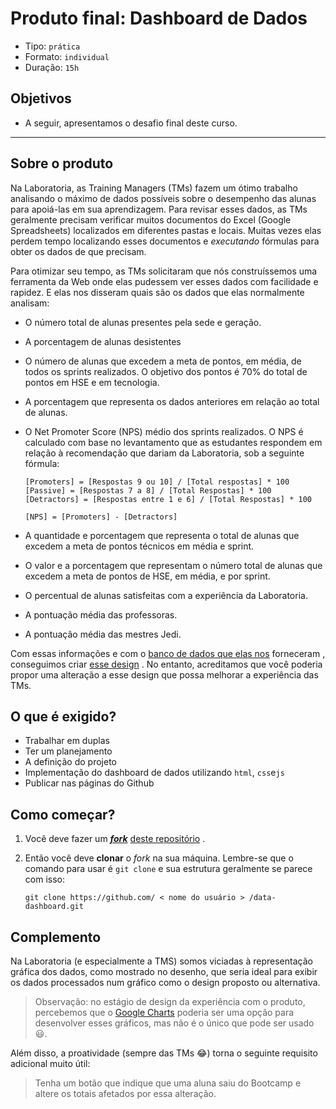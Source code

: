 # Produto final: Dashboard de Dados

* Tipo: `prática`
* Formato: `individual`
* Duração: `15h`

## Objetivos

* A seguir, apresentamos o desafio final deste curso.

***

## Sobre o produto

Na Laboratoria, as Training Managers \(TMs\) fazem um ótimo trabalho analisando o máximo de dados possíveis sobre o desempenho das alunas para apoiá-las em sua aprendizagem. Para revisar esses dados, as TMs geralmente precisam verificar muitos documentos do Excel \(Google Spreadsheets\) localizados em diferentes pastas e locais. Muitas vezes elas perdem tempo localizando esses documentos e _executando_ fórmulas para obter os dados de que precisam.

Para otimizar seu tempo, as TMs solicitaram que nós construíssemos uma ferramenta da Web onde elas pudessem ver esses dados com facilidade e rapidez. E elas nos disseram quais são os dados que elas normalmente analisam:

* O número total de alunas presentes pela sede e geração.
* A porcentagem de alunas desistentes
* O número de alunas que excedem a meta de pontos, em média, de todos os sprints realizados. O objetivo dos pontos é 70% do total de pontos em HSE e em tecnologia.
* A porcentagem que representa os dados anteriores em relação ao total de alunas.
* O Net Promoter Score \(NPS\) médio dos sprints realizados. O NPS é calculado com base no levantamento que as estudantes respondem em relação à recomendação que dariam da Laboratoria, sob a seguinte fórmula:

  ```text
  [Promoters] = [Respostas 9 ou 10] / [Total respostas] * 100
  [Passive] = [Respostas 7 a 8] / [Total Respostas] * 100
  [Detractors] = [Respostas entre 1 e 6] / [Total Respostas] * 100

  [NPS] = [Promoters] - [Detractors]
  ```

* A quantidade e porcentagem que representa o total de alunas que excedem a meta de pontos técnicos em média e sprint.
* O valor e a porcentagem que representam o número total de alunas que excedem a meta de pontos de HSE, em média, e por sprint.
* O percentual de alunas satisfeitas com a experiência da Laboratoria.
* A pontuação média das professoras.
* A pontuação média das mestres Jedi.

Com essas informações e com o [banco de dados que elas nos](https://github.com/Laboratoria-learning/data-dashboard/blob/master/js/data.js) forneceram [,](https://github.com/Laboratoria-learning/data-dashboard/blob/master/js/data.js) conseguimos criar [esse design](https://marvelapp.com/104ejifg/) . No entanto, acreditamos que você poderia propor uma alteração a esse design que possa melhorar a experiência das TMs.

## O que é exigido?

* Trabalhar em duplas
* Ter um planejamento
* A definição do projeto
* Implementação do dashboard de dados utilizando `html`, `css`e`js`
* Publicar nas páginas do Github

## Como começar?

1. Você deve fazer um [_**fork**_](https://gist.github.com/ivandevp/1de47ae69a5e139a6622d78c882e1f74) [deste repositório](https://github.com/Laboratoria-learning/data-dashboard) .
2. Então você deve **clonar** o _fork_ na sua máquina. Lembre-se que o comando para usar é `git clone` e sua estrutura geralmente se parece com isso:

   ```text
   git clone https://github.com/ < nome do usuário > /data-dashboard.git
   ```

## Complemento

Na Laboratoria \(e especialmente a TMS\) somos viciadas à representação gráfica dos dados, como mostrado no desenho, que seria ideal para exibir os dados processados num gráfico como o design proposto ou alternativa.

> Observação: no estágio de design da experiência com o produto, percebemos que o [Google Charts](https://developers.google.com/chart/interactive/docs/quick_start) poderia ser uma opção para desenvolver esses gráficos, mas não é o único que pode ser usado😃.

Além disso, a proatividade \(sempre das TMs 😂\) torna o seguinte requisito adicional muito útil:

> Tenha um botão que indique que uma aluna saiu do Bootcamp e altere os totais afetados por essa alteração.

